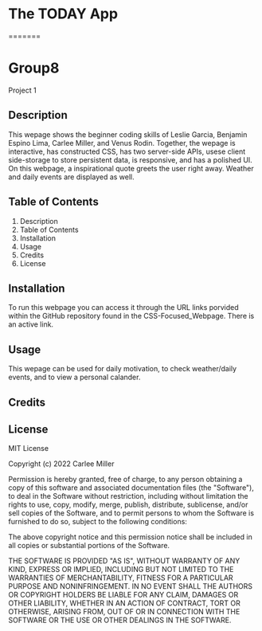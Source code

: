 # The TODAY App


=======
# Group8
Project 1

## Description 
This wepage shows the beginner coding skills of Leslie Garcia, Benjamin Espino Lima, Carlee Miller, and Venus Rodin. Together, the wepage is interactive, has constructed CSS, has two server-side APIs, usese client side-storage to store persistent data, is responsive, and has a polished UI. On this webpage, a inspirational quote greets the user right away. Weather and daily events are displayed as well. 

## Table of Contents
1. Description
2. Table of Contents
3. Installation 
4. Usage
5. Credits 
6. License 

## Installation 
To run this webpage you can access it through the URL links porvided within the GitHub repository found in the CSS-Focused_Webpage. There is an active link.

## Usage 
This wepage can be used for daily motivation, to check weather/daily events, and to view a personal calander. 

## Credits 


## License 
MIT License

Copyright (c) 2022 Carlee Miller

Permission is hereby granted, free of charge, to any person obtaining a copy
of this software and associated documentation files (the "Software"), to deal
in the Software without restriction, including without limitation the rights
to use, copy, modify, merge, publish, distribute, sublicense, and/or sell
copies of the Software, and to permit persons to whom the Software is
furnished to do so, subject to the following conditions:

The above copyright notice and this permission notice shall be included in all
copies or substantial portions of the Software.

THE SOFTWARE IS PROVIDED "AS IS", WITHOUT WARRANTY OF ANY KIND, EXPRESS OR
IMPLIED, INCLUDING BUT NOT LIMITED TO THE WARRANTIES OF MERCHANTABILITY,
FITNESS FOR A PARTICULAR PURPOSE AND NONINFRINGEMENT. IN NO EVENT SHALL THE
AUTHORS OR COPYRIGHT HOLDERS BE LIABLE FOR ANY CLAIM, DAMAGES OR OTHER
LIABILITY, WHETHER IN AN ACTION OF CONTRACT, TORT OR OTHERWISE, ARISING FROM,
OUT OF OR IN CONNECTION WITH THE SOFTWARE OR THE USE OR OTHER DEALINGS IN THE
SOFTWARE.
